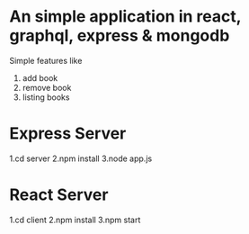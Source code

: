 # An simple application in react, graphql, express & mongodb

Simple features like 
1. add book
2. remove book
3. listing books

# Express Server
 1.cd server
 2.npm install
 3.node app.js

# React Server
 1.cd client
 2.npm install
 3.npm start




